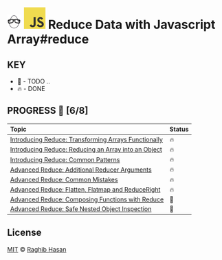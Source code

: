 # ![🥚 EH](./eH-logo.png) ![JS](./js-logo.png)  Reduce Data with Javascript Array#reduce


## KEY
* 🚧 - TODO ..
* 🔥 - DONE

## PROGRESS 🚀 [6/8]

|  Topic       |        Status     |
| :-------------  | :------------- |
| [Introducing Reduce: Transforming Arrays Functionally](./practices/intro-reduce-transformArr-func.js) | 🔥 |
| [Introducing Reduce: Reducing an Array into an Object](./practices/reduce-arr-obj.js) | 🔥 |
| [Introducing Reduce: Common Patterns](./practices/common-patterns.js) | 🔥 |
| [Advanced Reduce: Additional Reducer Arguments](./practices/additional-reducerArgs.js) | 🔥 |
| [Advanced Reduce: Common Mistakes](./practices/common-mistakes.js) | 🔥 |
| [Advanced Reduce: Flatten, Flatmap and ReduceRight](./practices/flatten-flatmap-reduceRight.js) | 🔥 |
| [Advanced Reduce: Composing Functions with Reduce](./practices/composing-func-reduce.js) | 🚧 |
| [Advanced Reduce: Safe Nested Object Inspection](./practices/safe-nestedObj-inspect.js) | 🚧 |


## License
[MIT](./license) © [Raghib Hasan](http://raghibm.com/)
